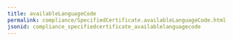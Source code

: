 ```yaml
---
title: availableLanguageCode
permalink: compliance/SpecifiedCertificate.availableLanguageCode.html
jsonid: compliance_specifiedcertificate_availablelanguagecode
---
```

